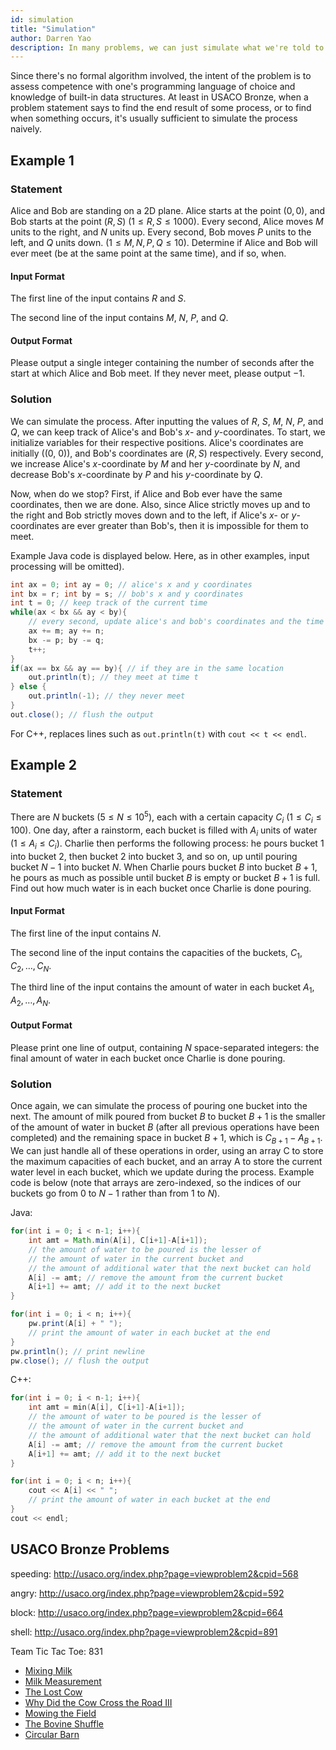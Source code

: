 ```yaml
---
id: simulation
title: "Simulation"
author: Darren Yao
description: In many problems, we can just simulate what we're told to do by the problem statement. 
---
```


Since there's no formal algorithm involved, the intent of the problem is to assess competence with one's programming language of choice and knowledge of built-in data structures. At least in USACO Bronze, when a problem statement says to find the end result of some process, or to find when something occurs, it's usually sufficient to simulate the process naively.

## Example 1

### Statement

Alice and Bob are standing on a 2D plane. Alice starts at the point $(0, 0)$, and Bob starts at the point $(R, S)$ ($1 \leq R, S \leq 1000$). Every second, Alice moves $M$ units to the right, and $N$ units up. Every second, Bob moves $P$ units to the left, and $Q$ units down. ($1 \leq M, N, P, Q \leq 10$). Determine if Alice and Bob will ever meet (be at the same point at the same time), and if so, when.

#### Input Format

The first line of the input contains $R$ and $S$.

The second line of the input contains $M$, $N$, $P$, and $Q$.

#### Output Format

Please output a single integer containing the number of seconds after the start at which Alice and Bob meet. If they never meet, please output $-1$.

### Solution

We can simulate the process. After inputting the values of $R$, $S$, $M$, $N$, $P$, and $Q$, we can keep track of Alice's and Bob's $x$- and $y$-coordinates. To start, we initialize variables for their respective positions. Alice's coordinates are initially \((0, 0)\), and Bob's coordinates are $(R, S)$ respectively. Every second, we increase Alice's $x$-coordinate by $M$ and her $y$-coordinate by $N$, and decrease Bob's $x$-coordinate by $P$ and his $y$-coordinate by $Q$.

Now, when do we stop? First, if Alice and Bob ever have the same coordinates, then we are done. Also, since Alice strictly moves up and to the right and Bob strictly moves down and to the left, if Alice's $x$- or $y$-coordinates are ever greater than Bob's, then it is impossible for them to meet. 

Example Java code is displayed below. Here, as in other examples, input processing will be omitted).

```java
int ax = 0; int ay = 0; // alice's x and y coordinates
int bx = r; int by = s; // bob's x and y coordinates
int t = 0; // keep track of the current time
while(ax < bx && ay < by){
    // every second, update alice's and bob's coordinates and the time
    ax += m; ay += n;
    bx -= p; by -= q;
    t++;
}
if(ax == bx && ay == by){ // if they are in the same location
    out.println(t); // they meet at time t
} else {
    out.println(-1); // they never meet
}
out.close(); // flush the output
```

For C++, replaces lines such as `out.println(t)` with `cout << t << endl`.


## Example 2

### Statement

There are $N$ buckets ($5 \leq N \leq 10^5$), each with a certain capacity $C_i$ ($1 \leq C_i \leq 100$). One day, after a rainstorm, each bucket is filled with $A_i$ units of water ($1\leq A_i \leq C_i$). Charlie then performs the following process: he pours bucket 1 into bucket 2, then bucket 2 into bucket 3, and so on, up until pouring bucket $N-1$ into bucket $N$. When Charlie pours bucket $B$ into bucket $B+1$, he pours as much as possible until bucket $B$ is empty or bucket $B+1$ is full. Find out how much water is in each bucket once Charlie is done pouring.

#### Input Format

The first line of the input contains $N$. 

The second line of the input contains the capacities of the buckets, $C_1, C_2, \dots, C_N$.

The third line of the input contains the amount of water in each bucket $A_1, A_2, \dots, A_N$.

#### Output Format

Please print one line of output, containing $N$ space-separated integers: the final amount of water in each bucket once Charlie is done pouring.

### Solution

Once again, we can simulate the process of pouring one bucket into the next. The amount of milk poured from bucket $B$ to bucket $B+1$ is the smaller of the amount of water in bucket $B$ (after all previous operations have been completed) and the remaining space in bucket $B+1$, which is $C_{B+1} - A_{B+1}$. We can just handle all of these operations in order, using an array C to store the maximum capacities of each bucket, and an array A to store the current water level in each bucket, which we update during the process. Example code is below (note that arrays are zero-indexed, so the indices of our buckets go from $0$ to $N-1$ rather than from $1$ to $N$).

Java:

```java
for(int i = 0; i < n-1; i++){
    int amt = Math.min(A[i], C[i+1]-A[i+1]);
    // the amount of water to be poured is the lesser of
    // the amount of water in the current bucket and
    // the amount of additional water that the next bucket can hold
    A[i] -= amt; // remove the amount from the current bucket
    A[i+1] += amt; // add it to the next bucket
}

for(int i = 0; i < n; i++){
    pw.print(A[i] + " ");
    // print the amount of water in each bucket at the end
}
pw.println(); // print newline
pw.close(); // flush the output
```

C++:

```cpp
for(int i = 0; i < n-1; i++){
    int amt = min(A[i], C[i+1]-A[i+1]);
    // the amount of water to be poured is the lesser of
    // the amount of water in the current bucket and
    // the amount of additional water that the next bucket can hold
    A[i] -= amt; // remove the amount from the current bucket
    A[i+1] += amt; // add it to the next bucket
}

for(int i = 0; i < n; i++){
    cout << A[i] << " ";
    // print the amount of water in each bucket at the end
}
cout << endl;
```


## USACO Bronze Problems

speeding: http://usaco.org/index.php?page=viewproblem2&cpid=568

angry: http://usaco.org/index.php?page=viewproblem2&cpid=592

block: http://usaco.org/index.php?page=viewproblem2&cpid=664

shell: http://usaco.org/index.php?page=viewproblem2&cpid=891

Team Tic Tac Toe: 831

- [Mixing Milk](http://www.usaco.org/index.php?page=viewproblem2&cpid=855)
- [Milk Measurement](http://www.usaco.org/index.php?page=viewproblem2&cpid=761)
- [The Lost Cow](http://www.usaco.org/index.php?page=viewproblem2&cpid=735)
- [Why Did the Cow Cross the Road III](http://www.usaco.org/index.php?page=viewproblem2&cpid=713)
- [Mowing the Field](http://www.usaco.org/index.php?page=viewproblem2&cpid=593)
- [The Bovine Shuffle](http://usaco.org/index.php?page=viewproblem2&cpid=760)
- [Circular Barn](http://usaco.org/index.php?page=viewproblem2&cpid=616)